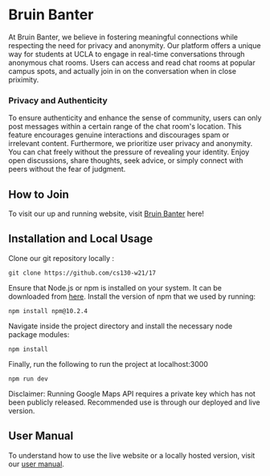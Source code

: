 # Bruin Banter

At Bruin Banter, we believe in fostering meaningful connections while respecting the need for privacy and anonymity. Our platform offers a unique way for students at UCLA to engage in real-time conversations through anonymous chat rooms. Users can access and read chat rooms at popular campus spots, and actually join in on the conversation when in close priximity.

### Privacy and Authenticity
To ensure authenticity and enhance the sense of community, users can only post messages within a certain range of the chat room's location. This feature encourages genuine interactions and discourages spam or irrelevant content. Furthermore, we prioritize user privacy and anonymity. You can chat freely without the pressure of revealing your identity. Enjoy open discussions, share thoughts, seek advice, or simply connect with peers without the fear of judgment.

## How to Join

To visit our up and running website, visit [Bruin Banter](https://bruinbanter.netlify.app/) here!

## Installation and Local Usage

Clone our git repository locally :
```
git clone https://github.com/cs130-w21/17
```
Ensure that Node.js or npm is installed on your system. It can be downloaded from [here](https://nodejs.org/en/). Install the version of npm that we used by running: 
```
npm install npm@10.2.4
```

Navigate inside the project directory and install the necessary node package modules:
```
npm install
```
Finally, run the following to run the project at localhost:3000
```
npm run dev
```

Disclaimer: Running Google Maps API requires a private key which has not been publicly released. Recommended use is through our deployed and live version.

## User Manual

To understand how to use the live website or a locally hosted version, visit our [user manual](https://github.com/ldalton02/cs130-project2/wiki/User-Manual).

